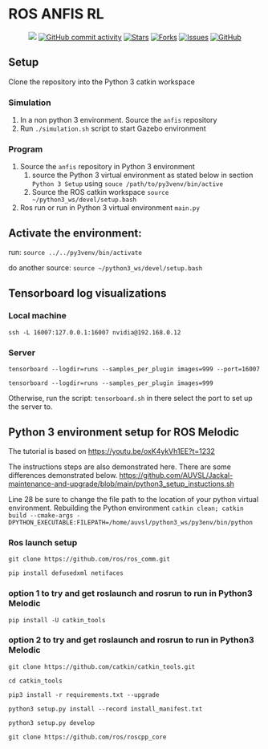 # ROS ANFIS RL

<p align="center">
    <a href="https://github.com/AUVSL/anfis_rl/graphs/contributors" alt="Contributors">
        <img src="https://img.shields.io/github/contributors/AUVSL/anfis_rl" /></a>
    <a href="https://github.com/AUVSL/anfis_rl/pulse" alt="Activity">
        <img alt="GitHub commit activity" src="https://img.shields.io/github/commit-activity/m/AUVSL/anfis_rl"></a>
    <a href="https://github.com/AUVSL/anfis_rl/stargazers">
        <img alt="Stars" src="https://img.shields.io/github/stars/AUVSL/anfis_rl"></a>
    <a href="https://github.com/AUVSL/anfis_rl/network/members">
        <img alt="Forks" src="https://img.shields.io/github/forks/AUVSL/anfis_rl"></a>
    <a href="https://github.com/AUVSL/anfis_rl/issues">
        <img alt="Issues" src="https://img.shields.io/github/issues/AUVSL/anfis_rl"></a>
    <a href="./LICENSE" alt="Activity">
        <img alt="GitHub" src="https://img.shields.io/github/license/AUVSL/anfis_rl"></a>
</p>

## Setup

Clone the repository into the Python 3 catkin workspace

### Simulation

1. In a non python 3 environment. Source the `anfis` repository
2. Run `./simulation.sh` script to start Gazebo environment

### Program

1. Source the `anfis` repository in Python 3 environment
   1. source the Python 3 virtual environment as stated below in section `Python 3 Setup` using `souce /path/to/py3venv/bin/active`
   2. Source the ROS catkin workspace `source ~/python3_ws/devel/setup.bash`
2. Ros run or run in Python 3 virtual environment `main.py`

## Activate the environment:

run: `source ../../py3venv/bin/activate`

do another source: `source ~/python3_ws/devel/setup.bash`

## Tensorboard log visualizations
### Local machine
`ssh -L 16007:127.0.0.1:16007 nvidia@192.168.0.12`

### Server
`tensorboard --logdir=runs --samples_per_plugin images=999 --port=16007`

`tensorboard --logdir=runs --samples_per_plugin images=999`

Otherwise, run the script: `tensorboard.sh` in there select the port to set up the server to.

## Python 3 environment setup for ROS Melodic

The tutorial is based on https://youtu.be/oxK4ykVh1EE?t=1232 

The instructions steps are also demonstrated here. There are some differences demonstrated below.
https://github.com/AUVSL/Jackal-maintenance-and-upgrade/blob/main/python3_setup_instuctions.sh

Line 28 be sure to change the file path to the location of your python virtual environment.
Rebuilding the Python environment
`catkin clean; catkin build --cmake-args -DPYTHON_EXECUTABLE:FILEPATH=/home/auvsl/python3_ws/py3env/bin/python`

### Ros launch setup

`git clone https://github.com/ros/ros_comm.git`

`pip install defusedxml netifaces`

### option 1 to try and get roslaunch and rosrun to run in Python3 Melodic

`pip install -U catkin_tools`

### option 2 to try and get roslaunch and rosrun to run in Python3 Melodic

`git clone https://github.com/catkin/catkin_tools.git`

`cd catkin_tools`

`pip3 install -r requirements.txt --upgrade`

`python3 setup.py install --record install_manifest.txt`

`python3 setup.py develop`

[comment]: <> (python3 setup.py develop)

`git clone https://github.com/ros/roscpp_core`
